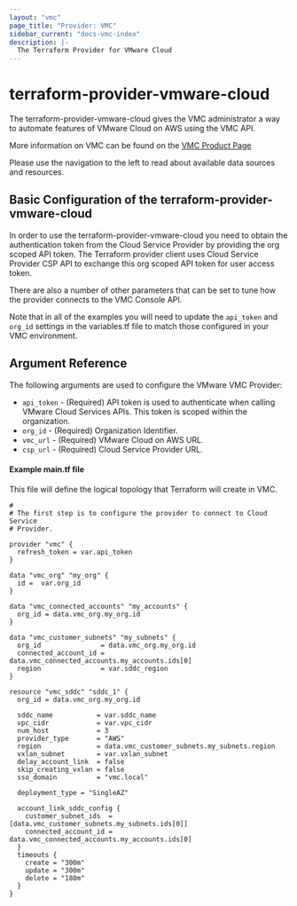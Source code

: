 ```yaml
---
layout: "vmc"
page_title: "Provider: VMC"
sidebar_current: "docs-vmc-index"
description: |-
  The Terraform Provider for VMware Cloud
---
```


# terraform-provider-vmware-cloud

The terraform-provider-vmware-cloud gives the VMC administrator a way to automate features
of VMware Cloud on AWS using the VMC API.

More information on VMC can be found on the [VMC Product
Page](https://cloud.vmware.com/vmc-aws)

Please use the navigation to the left to read about available data sources and
resources.

## Basic Configuration of the terraform-provider-vmware-cloud

In order to use the terraform-provider-vmware-cloud you need to obtain the authentication
token from the Cloud Service Provider by providing the org scoped API token. 
The Terraform provider client uses Cloud Service Provider CSP API 
to exchange this org scoped API token for user access token. 

There are also a number of other parameters that can be set to tune how the
provider connects to the VMC Console API. 

Note that in all of the examples you will need to update the `api_token` and `org_id` settings 
in the variables.tf file to match those configured in your VMC environment.


## Argument Reference

The following arguments are used to configure the VMware VMC Provider:

* `api_token` - (Required) API token is used to authenticate when calling VMware Cloud Services APIs. 
   This token is scoped within the organization.
*  `org_id` - (Required) Organization Identifier.
*  `vmc_url` - (Required) VMware Cloud on AWS URL.
*  `csp_url` - (Required) Cloud Service Provider URL.

#### Example main.tf file

This file will define the logical topology that Terraform will
create in VMC.

```hcl
#
# The first step is to configure the provider to connect to Cloud Service 
# Provider. 

provider "vmc" {
  refresh_token = var.api_token
}

data "vmc_org" "my_org" {
  id =  var.org_id
}

data "vmc_connected_accounts" "my_accounts" {
  org_id = data.vmc_org.my_org.id
}

data "vmc_customer_subnets" "my_subnets" {
  org_id               = data.vmc_org.my_org.id
  connected_account_id = data.vmc_connected_accounts.my_accounts.ids[0]
  region               = var.sddc_region
}

resource "vmc_sddc" "sddc_1" {
  org_id = data.vmc_org.my_org.id

  sddc_name           = var.sddc_name
  vpc_cidr            = var.vpc_cidr
  num_host            = 3
  provider_type       = "AWS"
  region              = data.vmc_customer_subnets.my_subnets.region
  vxlan_subnet        = var.vxlan_subnet
  delay_account_link  = false
  skip_creating_vxlan = false
  sso_domain          = "vmc.local"

  deployment_type = "SingleAZ"

  account_link_sddc_config {
    customer_subnet_ids  = [data.vmc_customer_subnets.my_subnets.ids[0]]
    connected_account_id = data.vmc_connected_accounts.my_accounts.ids[0]
  }
  timeouts {
    create = "300m"
    update = "300m"
    delete = "180m"
  }
}
```



